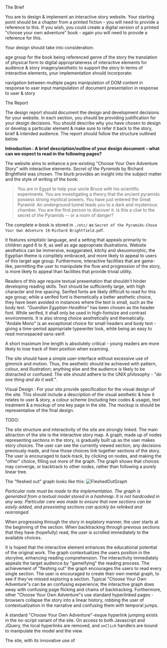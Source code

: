 The Brief

You are to design & implement an interactive story website. Your starting point should be a chapter from a printed fiction - you will need to provide a reference to this. If you wish, you could create a digital version of a printed  "choose your own adventure" book - again you will need to provide a reference for this.

Your design should take into consideration:

age group for the book being referenced
genre of the story
the translation of physical form to digital
appropriateness of interactive elements for audience & story
imagery/aesthetic to support the story
In terms of interactive elements, your implementation should incorporate:

navigation between multiple pages
manipulation of DOM content in response to user input
manipulation of document presentation in response to user & story




The Report

The design report should document the design and development decisions for your website. In each section, you should be providing justification for your design decisions. You should describe why you have chosen to design or develop a particular element & make sure to refer it back to the story, brief & intended audience. The report should follow the structure outlined below.

**Introduction : A brief description/outline of your design document – what can we expect to read in the following pages?**




The website aims to enhance a pre-existing "Choose Your Own Adventure Story" with interactive elements. *Secret of the Pyramids* by Richard Brightfield was chosen. The blurb provides an insight into the subject matter and the style of writing of the book:

> You are in Egypt to help your uncle Bruce with his scientific experiments. You are investigating a theory that the ancient pyramids possess strong mystical powers. You have just entered the Great Pyramid. An underground tunnel leads you to a dark and mysterious chamber. You are the first person to discover it. Is this a clue to the secret of the Pyramids -- or a room of danger?

The complete e-book is stored in `./etc/` as `Secret of the Pyramids-Chose Your Own Adveture 19-Richard Brightfield.pdf`. 

It features simplistic language, and a setting that appeals primarily to children aged 6 to 9, as well as age appropriate illustrations. Website aesthetics can be immersive, exaggerated, kitchy and skeuomorphic; the Egyptian theme is compltely embraced, and more likely to appeal to users of this target age group. Furthermore, interactive facilities that are game-like, permitting the user to manipulate the flow and progression of the story, is more likely to appeal than facilities that provide trivial utility. 

Readers of this age require textual presentation that shouldn't hinder developing reading skills. Text should be sufficiently large, with high character and line spacing. Serifed fonts are likely difficult to read for this age group; while a serifed font is themetically a better aesthetic choice, they have been avoided in instances where the text is small, such as the body text. *"Guardian Egyptian Headline"* has been chosen as the header font. While serifed, it shall only be used in high-fontsize and contrast environments. It is also strong choice aesthetically and thematically. "Andale Mono" is an exceptional choice for small headers and body text - giving a time-period appropriate typewriter look, while being an easy to read monospaced sans-serif.

A short maximum line length is absolutely critical - young readers are more likely to lose track of their position when scanning.

The site should have a simple user-interface without excessive use of gimmick and motion. Thus, the aesthetic should be achieved with pattern, colour, and illustration; anything else and the audience is likely to be distracted or confused. The site should adhere to the UNIX philosophy - *"do one thing and do it well."*. 

Visual Design : For your site provide specification for the visual design of the site. This should include a description of the visual aesthetic & how it relates to user & story, a colour scheme (including hex codes & usage), text treatment & a mockup of one key page in the site. The mockup is should be representative of the final design.



TODO:





The site structure and interactivity of the site are strongly linked. The main attraction of the site is the interactive story map. A graph, made up of nodes representing sections in the story, is gradually built up as the user makes story choices. The user can see the currently viewed section, any decisions previously made, and how those choices link together sections of the story. The user is encouraged to back-track, by clicking on nodes, and making the "other" choice, filling out more of the graph. The graph shows that choices may converge, or backtrack to other nodes, rather than following a purely linear tree. 

The "fleshed out" graph looks like this: ![FleshedOutGraph](http://i.imgur.com/qlK9hWA.png)

*Particular note must be made to the implementation. The graph is generated from a textual model stored in a hashmap. It is not hardcoded in any way. Particular care was made to ensure that new sections can be easily added, and preexisting sections can quickly be relinked and rearranged.*

When progressing through the story in explatory manner, the user starts at the beginning of the section. When backtracking through previous sections that they have (hopefully) read, the user is scrolled immediately to the available choices.

It is hoped that the interactive element enhances the educational potential of the original work. The graph contextualizes the users position in the storyline, enhancing reading comprehension. The interactivity immediately appeals the target audience by "gameifying" the reading process. The achievement of "fleshing out" the graph encourages the users to read every single section. The user is encouraged to create their own mental graph, to see if they've missed exploring a section. Typical "Choose Your Own Adventure"s can be an confusing experience; the interactive graph does away with confusing page flicking and chains of backtracking. Furthermore, other "Choose Your Own Adventure"s use standard hyperlinked pages - browsers collapse the story into a linear history, robbing the user of contextualization in the narrative and confusing them with temporal jumps. 

A standard "Choose Your Own Adventure"-esque hyperlink jumping  exists in the no-script variant of the site. On access to both Javascript and JQuery, the local hyperlinks are removed, and `onClick` handlers are bound to manipulate the model and the view.

The site, with its innovative use of 
